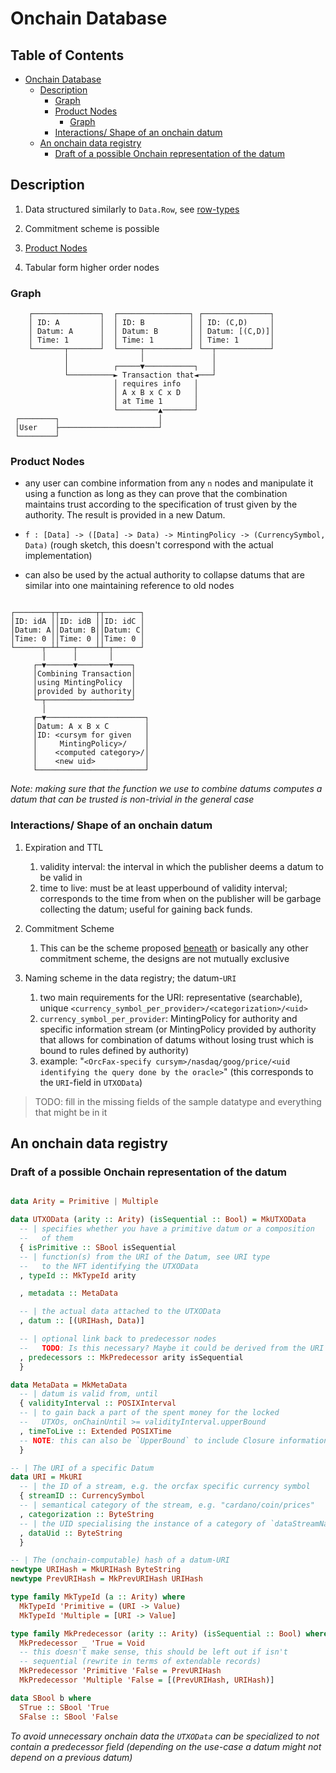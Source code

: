 # Onchain Database

<!-- markdown-toc start - Don't edit this section. Run M-x markdown-toc-refresh-toc -->
## Table of Contents

- [Onchain Database](#onchain-database)
  - [Description](#description)
    - [Graph](#graph)
    - [Product Nodes](#product-nodes)
      - [Graph](#graph-1)
    - [Interactions/ Shape of an onchain datum](#interactions-shape-of-an-onchain-datum)
  - [An onchain data registry](#an-onchain-data-registry)
    - [Draft of a possible Onchain representation of the datum](#draft-of-a-possible-onchain-representation-of-the-datum)

<!-- markdown-toc end -->

## Description

1. Data structured similarly to `Data.Row`, see
   [row-types](https://hackage.haskell.org/package/row-types)

2. Commitment scheme is possible

3. [Product Nodes](#product-nodes)

4. Tabular form higher order nodes

### Graph

```text
    ┌───────────────┐  ┌────────────────┐ ┌───────────────┐
    │ ID: A         │  │ ID: B          │ │ ID: (C,D)     │
    │ Datum: A      │  │ Datum: B       │ │ Datum: [(C,D)]│
    │ Time: 1       │  │ Time: 1        │ │ Time: 1       │
    └───────┬───────┘  └─────┬──────────┘ └──┬────────────┘
            │                │               │
            │          ┌─────▼───────────┐   │
            └──────────► Transaction that◄───┘
                       │ requires info   │
                       │ A x B x C x D   │
                       │ at Time 1       │
                       └─────────▲───────┘
 ┌────────┐                      │
 │User    ├──────────────────────┘
 └────────┘
```

### Product Nodes

- any user can combine information from any `n` nodes and manipulate it using a
  function as long as they can prove that the combination maintains trust
  according to the specification of trust given by the authority. The result is
  provided in a new Datum.

- `f : [Data] -> ([Data] -> Data) -> MintingPolicy -> (CurrencySymbol, Data)`
  (rough sketch, this doesn't correspond with the actual implementation)

- can also be used by the actual authority to collapse datums that are similar
  into one maintaining reference to old nodes

```text

┌────────┬┬────────┬┬────────┐
│ID: idA ││ID: idB ││ID: idC │
│Datum: A││Datum: B││Datum: C│
│Time: 0 ││Time: 0 ││Time: 0 │
└──────┬─┴┴───┬────┴┴─┬──────┘
       │      │       │
     ┌─▼──────▼───────▼────┐
     │Combining Transaction│
     │using MintingPolicy  │
     │provided by authority│
     └─┬───────────────────┘
       │
     ┌─▼──────────────────────┐
     │Datum: A x B x C        │
     │ID: <cursym for given   │
     │     MintingPolicy>/    │
     │    <computed category>/│
     │    <new uid>           │
     └────────────────────────┘
```

*Note: making sure that the function we use to combine datums computes a datum
that can be trusted is non-trivial in the general case*

### Interactions/ Shape of an onchain datum

1. Expiration and TTL

    1. validity interval: the interval in which the publisher deems a datum to be
  valid in
    2. time to live: must be at least upperbound of validity interval;
    corresponds to the time from when on the publisher will be garbage
    collecting the datum; useful for gaining back funds.

2. Commitment Scheme

    1. This can be the scheme proposed [beneath](#using-a-commitment-scheme) or
       basically any other commitment scheme, the designs are not mutually
       exclusive
3. Naming scheme in the data registry; the datum-`URI`

    1. two main requirements for the URI: representative (searchable), unique
      `<currency_symbol_per_provider>/<categorization>/<uid>`
    2. `currency_symbol_per_provider`: MintingPolicy for authority and specific
       information stream (or MintingPolicy provided by authority that allows
       for combination of datums without losing trust which is bound to rules
       defined by authority)
    3. example: "`<OrcFax-specify cursym>/nasdaq/goog/price/<uid identifying the
      query done by the oracle>`" (this corresponds to the `URI`-field in `UTXOData`)

> TODO: fill in the missing fields of the sample datatype and everything that
> might be in it

## An onchain data registry

### Draft of a possible Onchain representation of the datum

```haskell

data Arity = Primitive | Multiple

data UTXOData (arity :: Arity) (isSequential :: Bool) = MkUTXOData
  -- | specifies whether you have a primitive datum or a composition
  --   of them
  { isPrimitive :: SBool isSequential
  -- | function(s) from the URI of the Datum, see URI type
  --   to the NFT identifying the UTXOData
  , typeId :: MkTypeId arity

  , metadata :: MetaData

  -- | the actual data attached to the UTXOData
  , datum :: [(URIHash, Data)] 

  -- | optional link back to predecessor nodes
  --   TODO: Is this necessary? Maybe it could be derived from the URI
  , predecessors :: MkPredecessor arity isSequential
  } 

data MetaData = MkMetaData
  -- | datum is valid from, until
  { validityInterval :: POSIXInterval
  -- | to gain back a part of the spent money for the locked
  --   UTXOs, onChainUntil >= validityInterval.upperBound
  , timeToLive :: Extended POSIXTime
  -- NOTE: this can also be `UpperBound` to include Closure information
  }

-- | The URI of a specific Datum
data URI = MkURI
  -- | the ID of a stream, e.g. the orcfax specific currency symbol
  { streamID :: CurrencySymbol
  -- | semantical category of the stream, e.g. "cardano/coin/prices"
  , categorization :: ByteString
  -- | the UID specialising the instance of a category of `dataStreamName`
  , dataUid :: ByteString
  }

-- | The (onchain-computable) hash of a datum-URI 
newtype URIHash = MkURIHash ByteString
newtype PrevURIHash = MkPrevURIHash URIHash

type family MkTypeId (a :: Arity) where 
  MkTypeId 'Primitive = (URI -> Value)
  MkTypeId 'Multiple = [URI -> Value]

type family MkPredecessor (arity :: Arity) (isSequential :: Bool) where 
  MkPredecessor _ 'True = Void 
  -- this doesn't make sense, this should be left out if isn't 
  -- sequential (rewrite in terms of extendable records) 
  MkPredecessor 'Primitive 'False = PrevURIHash
  MkPredecessor 'Multiple 'False = [(PrevURIHash, URIHash)]

data SBool b where 
  STrue :: SBool 'True
  SFalse :: SBool 'False
```

*To avoid unnecessary onchain data the `UTXOData` can be specialized to not
contain a predecessor field (depending on the use-case a datum might not depend
on a previous datum)*
